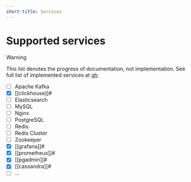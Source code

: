 ```yaml
---
short-title: Services
---
```


# Supported services

>[!warning]
> This list denotes the progress of documentation, not implementation. See full list of implemented services at [gh].

- [ ] Apache Kafka
- [x] [[clickhouse]]#
- [ ] Elasticsearch
- [ ] MySQL
- [ ] Nginx
- [ ] PostgreSQL
- [ ] Redis
- [ ] Redis Cluster
- [ ] Zookeeper
- [x] [[grafana]]#
- [x] [[prometheus]]#
- [x] [[pgadmin]]#
- [x] [[cassandra]]#
- [ ] ...

[gh]: https://github.com/juspay/services-flake
